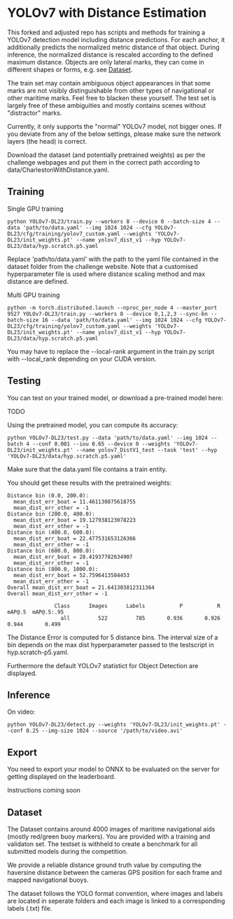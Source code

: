 # YOLOv7 with Distance Estimation

This forked and adjusted repo has scripts and methods for training a YOLOv7 
detection model including distance predictions. For each
anchor, it additionally predicts the normalized metric distance of that
object. During inference, the normalized distance is rescaled according to the defined maximum distance.
Objects are only lateral marks, they can come in 
different shapes or forms, e.g. see [Dataset](#installation-guide). 

The train set may contain ambiguous object appearances in that
some marks are not visibly distinguishable from other types
of navigational or other maritime marks. Feel free to blacken 
these yourself. The test set is largely free of these ambiguities
and mostly contains scenes without "distractor" marks.

Currently, it only supports the "normal" YOLOv7 model, not
bigger ones. If you deviate from any of the below settings,
please make sure the network layers (the head) is correct.

Download the dataset (and potentially pretrained weights)
as per the challenge webpages and put them in the correct path
according to data/CharlestonWithDistance.yaml.

## Training
Single GPU training
``` shell
python YOLOv7-DL23/train.py --workers 8 --device 0 --batch-size 4 --data 'path/to/data.yaml' --img 1024 1024 --cfg YOLOv7-DL23/cfg/training/yolov7_custom.yaml --weights 'YOLOv7-DL23/init_weights.pt' --name yolov7_dist_v1 --hyp YOLOv7-DL23/data/hyp.scratch.p5.yaml
```
Replace 'path/to/data.yaml' with the path to the yaml file contained in the dataset folder from the challenge website.
Note that a customised hyperparameter file is used where distance scaling method and max distance are defined.

Multi GPU training
``` shell
python -m torch.distributed.launch --nproc_per_node 4 --master_port 9527 YOLOv7-DL23/train.py --workers 8 --device 0,1,2,3 --sync-bn --batch-size 16 --data 'path/to/data.yaml' --img 1024 1024 --cfg YOLOv7-DL23/cfg/training/yolov7_custom.yaml --weights 'YOLOv7-DL23/init_weights.pt' --name yolov7_dist_v1 --hyp YOLOv7-DL23/data/hyp.scratch.p5.yaml
```
You may have to replace the --local-rank argument in the train.py script with --local_rank depending on your CUDA version.

## Testing

You can test on your trained model, or download a 
pre-trained model here:

TODO

Using the pretrained model, you can compute its accuracy:

``` shell
python YOLOv7-DL23/test.py --data 'path/to/data.yaml' --img 1024 --batch 4 --conf 0.001 --iou 0.65 --device 0 --weights 'YOLOv7-DL23/init_weights.pt' --name yolov7_DistV1_test --task 'test' --hyp 'YOLOv7-DL23/data/hyp.scratch.p5.yaml'
```
Make sure that the data.yaml file contains a train entity.

You should get these results with the pretrained weights:

```
Distance bin (0.0, 200.0):
  mean_dist_err_boat = 11.461130875618755
  mean_dist_err_other = -1
Distance bin (200.0, 400.0):
  mean_dist_err_boat = 19.127938123078223
  mean_dist_err_other = -1
Distance bin (400.0, 600.0):
  mean_dist_err_boat = 22.477531653126366
  mean_dist_err_other = -1
Distance bin (600.0, 800.0):
  mean_dist_err_boat = 28.41937782634907
  mean_dist_err_other = -1
Distance bin (800.0, 1000.0):
  mean_dist_err_boat = 52.7596413584453
  mean_dist_err_other = -1
Overall mean_dist_err_boat = 21.641303812311364
Overall mean_dist_err_other = -1

               Class      Images      Labels           P           R      mAP@.5  mAP@.5:.95
                 all         522         785       0.936       0.926       0.944       0.499
```
The Distance Error is computed for 5 distance bins. The interval size of a bin depends on the max dist hyperparameter passed to the testscript in hyp.scratch-p5.yaml.

Furthermore the default YOLOv7 statistict for Object Detection are displayed.

## Inference

On video:
``` shell
python YOLOv7-DL23/detect.py --weights 'YOLOv7-DL23/init_weights.pt' --conf 0.25 --img-size 1024 --source '/path/to/video.avi'
```


## Export

You need to export your model to ONNX to be evaluated on the
server for getting displayed on the leaderboard.


Instructions coming soon

## Dataset
The Dataset contains around 4000 images of maritime navigational aids (mostly red/green buoy markers). You are provided with a training and validaton set. The testset is
withheld to create a benchmark for all submitted models during the competition.

We provide a reliable distance ground truth value by computing the haversine distance between the cameras GPS position for each frame and mapped navigational buoys.

The dataset follows the YOLO format convention, where images and labels are located in seperate folders and each image is linked to a corresponding labels (.txt) file.


